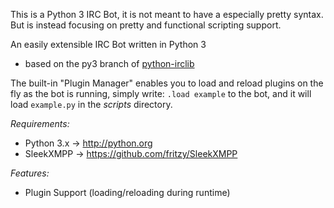 This is a Python 3 IRC Bot, it is not meant to have a especially pretty syntax.
But is instead focusing on pretty and functional scripting support. 

An easily extensible IRC Bot written in Python 3
- based on the py3 branch of [python-irclib](https://github.com/farces/python-irclib/tree/py3)

The built-in "Plugin Manager" enables you to load and reload plugins on the fly as the bot is running, simply write:
`.load example` to the bot, and it will load `example.py` in the *scripts* directory.


*Requirements:*

- Python 3.x → http://python.org
- SleekXMPP → https://github.com/fritzy/SleekXMPP

*Features:*

- Plugin Support (loading/reloading during runtime)
